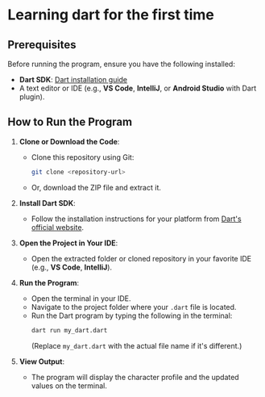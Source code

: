 # Learning dart for the first time
## Prerequisites
Before running the program, ensure you have the following installed:

- **Dart SDK**: [Dart installation guide](https://dart.dev/get-dart)
- A text editor or IDE (e.g., **VS Code**, **IntelliJ**, or **Android Studio** with Dart plugin).

## How to Run the Program

1. **Clone or Download the Code**:
   - Clone this repository using Git:
     ```bash
     git clone <repository-url>
     ```
   - Or, download the ZIP file and extract it.

2. **Install Dart SDK**:
   - Follow the installation instructions for your platform from [Dart's official website](https://dart.dev/get-dart).

3. **Open the Project in Your IDE**:
   - Open the extracted folder or cloned repository in your favorite IDE (e.g., **VS Code**, **IntelliJ**).

4. **Run the Program**:
   - Open the terminal in your IDE.
   - Navigate to the project folder where your `.dart` file is located.
   - Run the Dart program by typing the following in the terminal:
     ```bash
     dart run my_dart.dart
     ```
     (Replace `my_dart.dart` with the actual file name if it's different.)

5. **View Output**:
   - The program will display the character profile and the updated values on the terminal.

